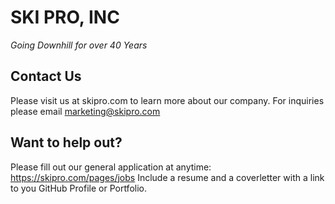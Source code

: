 # SKI PRO, INC

_Going Downhill for over 40 Years_

## Contact Us

Please visit us at skipro.com to learn more about our company. 
For inquiries please email marketing@skipro.com

## Want to help out? 

Please fill out our general application at anytime: https://skipro.com/pages/jobs
Include a resume and a coverletter with a link to you GitHub Profile or Portfolio.
